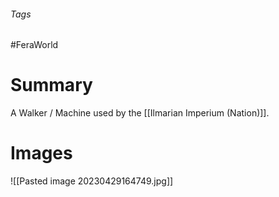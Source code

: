 ###### Tags

#FeraWorld

# Summary
A Walker / Machine used by the [[Ilmarian Imperium (Nation)]].

# Images
![[Pasted image 20230429164749.jpg]]